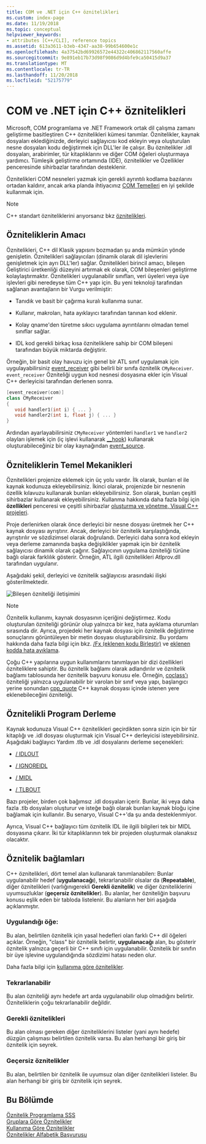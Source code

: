 ```yaml
---
title: COM ve .NET için C++ öznitelikleri
ms.custom: index-page
ms.date: 11/19/2018
ms.topic: conceptual
helpviewer_keywords:
- attributes [C++/CLI], reference topics
ms.assetid: 613a3611-b3eb-4347-aa38-99b654600e1c
ms.openlocfilehash: 4a37542bd69926572e44322c406862117560affe
ms.sourcegitcommit: 9e891eb17b73d98f9086d9d4bfe9ca50415d9a37
ms.translationtype: MT
ms.contentlocale: tr-TR
ms.lasthandoff: 11/20/2018
ms.locfileid: "52175779"
---
```

# <a name="c-attributes-for-com-and-net"></a>COM ve .NET için C++ öznitelikleri

Microsoft, COM programlama ve .NET Framework ortak dil çalışma zamanı geliştirme basitleştiren C++ öznitelikleri kümesi tanımlar. Öznitelikler, kaynak dosyaları eklediğinizde, derleyici sağlayıcısı kod ekleyin veya oluşturulan nesne dosyaları kodu değiştirmek için DLL'ler ile çalışır. Bu öznitelikler .idl dosyaları, arabirimler, tür kitaplıklarını ve diğer COM öğeleri oluşturmaya yardımcı. Tümleşik geliştirme ortamında (IDE), öznitelikler ve Özellikler penceresinde sihirbazlar tarafından desteklenir.

Öznitelikleri COM nesneleri yazmak için gerekli ayrıntılı kodlama bazılarını ortadan kaldırır, ancak arka planda ihtiyacınız [COM Temelleri](/windows/desktop/com/the-component-object-model) en iyi şekilde kullanmak için.

> [!NOTE]
> C++ standart özniteliklerini arıyorsanız bkz [öznitelikleri](../../cpp/attributes.md).

## <a name="purpose-of-attributes"></a>Özniteliklerin Amacı

Öznitelikleri, C++ dil Klasik yapısını bozmadan şu anda mümkün yönde genişletin. Öznitelikleri sağlayıcıları (dinamik olarak dil işlevlerini genişletmek için ayrı DLL'ler) sağlar. Öznitelikleri birincil amacı, bileşen Geliştirici üretkenliği düzeyini artırmak ek olarak, COM bileşenleri geliştirme kolaylaştırmaktır. Öznitelikleri uygulanabilir sınıfları, veri üyeleri veya üye işlevleri gibi neredeyse tüm C++ yapı için. Bu yeni teknoloji tarafından sağlanan avantajların bir Vurgu verilmiştir:

- Tanıdık ve basit bir çağırma kuralı kullanıma sunar.

- Kullanır, makroları, hata ayıklayıcı tarafından tanınan kod eklenir.

- Kolay qname'den türetme sıkıcı uygulama ayrıntılarını olmadan temel sınıflar sağlar.

- IDL kod gerekli birkaç kısa özniteliklere sahip bir COM bileşeni tarafından büyük miktarda değiştirir.

Örneğin, bir basit olay havuzu için genel bir ATL sınıf uygulamak için uygulayabilirsiniz [event_receiver](event-receiver.md) gibi belirli bir sınıfa öznitelik `CMyReceiver`. `event_receiver` Özniteliği uygun kod nesnesi dosyasına ekler için Visual C++ derleyicisi tarafından derlenen sonra.

```cpp
[event_receiver(com)]
class CMyReceiver
{
   void handler1(int i) { ... }
   void handler2(int i, float j) { ... }
}
```

Ardından ayarlayabilirsiniz `CMyReceiver` yöntemleri `handler1` ve `handler2` olayları işlemek için (iç işlevi kullanarak [__hook](../../cpp/hook.md)) kullanarak oluşturabileceğiniz bir olay kaynağından [event_source](event-source.md).

## <a name="basic-mechanics-of-attributes"></a>Özniteliklerin Temel Mekanikleri

Öznitelikleri projenize eklemek için üç yolu vardır. İlk olarak, bunları el ile kaynak kodunuza ekleyebilirsiniz. İkinci olarak, projenizde bir nesnenin özellik kılavuzu kullanarak bunları ekleyebilirsiniz. Son olarak, bunları çeşitli sihirbazlar kullanarak ekleyebilirsiniz. Kullanma hakkında daha fazla bilgi için **özellikleri** penceresi ve çeşitli sihirbazlar [oluşturma ve yönetme, Visual C++ projeleri](../../ide/creating-and-managing-visual-cpp-projects.md).

Proje derlenirken olarak önce derleyici bir nesne dosyası üretmek her C++ kaynak dosyası ayrıştırır. Ancak, derleyici bir öznitelik karşılaştığında, ayrıştırılır ve sözdizimsel olarak doğrulandı. Derleyici daha sonra kod ekleyin veya derleme zamanında başka değişiklikler yapmak için bir öznitelik sağlayıcısı dinamik olarak çağırır. Sağlayıcının uygulama özniteliği türüne bağlı olarak farklılık gösterir. Örneğin, ATL ilgili öznitelikleri Atlprov.dll tarafından uygulanır.

Aşağıdaki şekil, derleyici ve öznitelik sağlayıcısı arasındaki ilişki gösterilmektedir.

![Bileşen özniteliği iletişimini](../media/vccompattrcomm.gif "bileşeni özniteliği iletişimi")

> [!NOTE]
> Öznitelik kullanımı, kaynak dosyasının içeriğini değiştirmez. Kodu oluşturulan özniteliği görünür olup yalnızca bir kez, hata ayıklama oturumları sırasında dir. Ayrıca, projedeki her kaynak dosyası için öznitelik değiştirme sonuçlarını görüntüleyen bir metin dosyası oluşturabilirsiniz. Bu yordamı hakkında daha fazla bilgi için bkz. [/Fx (eklenen kodu Birleştir)](../../build/reference/fx-merge-injected-code.md) ve [eklenen kodda hata ayıklama](/visualstudio/debugger/how-to-debug-injected-code).

Çoğu C++ yapılarına uygun kullanımlarını tanımlayan bir dizi özellikleri özniteliklere sahiptir. Bu öznitelik bağlamı olarak adlandırılır ve öznitelik bağlamı tablosunda her öznitelik başvuru konusu ele. Örneğin, [coclass'ı](coclass.md) özniteliği yalnızca uygulanabilir bir varolan bir sınıf veya yapı, başlangıcı yerine sonundan [cpp_quote](cpp-quote.md) C++ kaynak dosyası içinde istenen yere eklenebileceğini özniteliği.

## <a name="building-an-attributed-program"></a>Öznitelikli Program Derleme

Kaynak kodunuza Visual C++ öznitelikleri geçirdikten sonra sizin için bir tür kitaplığı ve .idl dosyası oluşturmak için Visual C++ derleyicisi isteyebilirsiniz. Aşağıdaki bağlayıcı Yardım .tlb ve .idl dosyalarını derleme seçenekleri:

- [/ IDLOUT](../../build/reference/idlout-name-midl-output-files.md)

- [/ IGNOREIDL](../../build/reference/ignoreidl-don-t-process-attributes-into-midl.md)

- [/ MIDL](../../build/reference/midl-specify-midl-command-line-options.md)

- [/ TLBOUT](../../build/reference/tlbout-name-dot-tlb-file.md)

Bazı projeler, birden çok bağımsız .idl dosyaları içerir. Bunlar, iki veya daha fazla .tlb dosyaları oluşturur ve isteğe bağlı olarak bunları kaynak bloğu içine bağlamak için kullanılır. Bu senaryo, Visual C++'da şu anda desteklenmiyor.

Ayrıca, Visual C++ bağlayıcı tüm öznitelik IDL ile ilgili bilgileri tek bir MIDL dosyasına çıkarır. İki tür kitaplıklarının tek bir projeden oluşturmak olanaksız olacaktır.

## <a name="contexts"></a> Öznitelik bağlamları

C++ öznitelikleri, dört temel alan kullanarak tanımlanabilen: Bunlar uygulanabilir hedef (**uygulanacağı**), tekrarlanabilir olsalar da (**Repeatable**), diğer öznitelikleri (varlığınıgerekli **Gerekli öznitelik**) ve diğer özniteliklerini uyumsuzluklar (**geçersiz öznitelikler**). Bu alanlar, her özniteliğin başvuru konusu eşlik eden bir tabloda listelenir. Bu alanların her biri aşağıda açıklanmıştır.

### <a name="applies-to"></a>Uygulandığı öğe:

Bu alan, belirtilen öznitelik için yasal hedefleri olan farklı C++ dil öğeleri açıklar. Örneğin, "class" bir öznitelik belirtir, **uygulanacağı** alan, bu gösterir öznitelik yalnızca geçerli bir C++ sınıfı için uygulanabilir. Öznitelik bir sınıfın bir üye işlevine uygulandığında sözdizimi hatası neden olur.

Daha fazla bilgi için [kullanıma göre öznitelikler](attributes-by-usage.md).

### <a name="repeatable"></a>Tekrarlanabilir

Bu alan özniteliği aynı hedefe art arda uygulanabilir olup olmadığını belirtir. Özniteliklerin çoğu tekrarlanabilir değildir.

### <a name="required-attributes"></a>Gerekli öznitelikleri

Bu alan olması gereken diğer özniteliklerini listeler (yani aynı hedefe) düzgün çalışması belirtilen öznitelik varsa. Bu alan herhangi bir giriş bir öznitelik için seyrek.

### <a name="invalid-attributes"></a>Geçersiz öznitelikler

Bu alan, belirtilen bir öznitelik ile uyumsuz olan diğer öznitelikleri listeler. Bu alan herhangi bir giriş bir öznitelik için seyrek.

## <a name="in-this-section"></a>Bu Bölümde

[Öznitelik Programlama SSS](attribute-programming-faq.md)<br/>
[Gruplara Göre Öznitelikler](attributes-by-group.md)<br/>
[Kullanıma Göre Öznitelikler](attributes-by-usage.md)<br/>
[Öznitelikler Alfabetik Başvurusu](attributes-alphabetical-reference.md)
